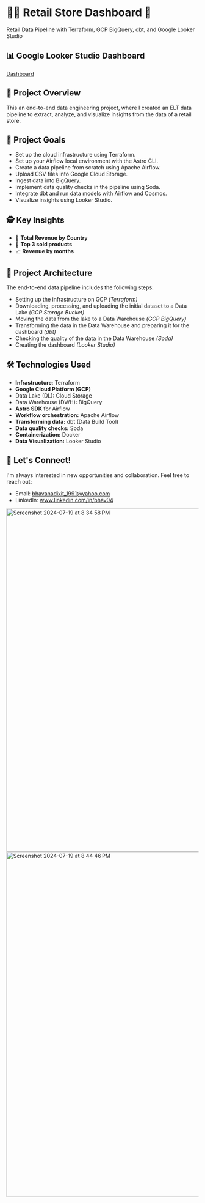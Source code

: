 # 👨‍🔧 Retail Store Dashboard 👷
   
  Retail Data Pipeline with Terraform, GCP BigQuery, dbt, and Google Looker Studio

## 📊 Google Looker Studio Dashboard

  <a href="https://lookerstudio.google.com/reporting/c494e1d9-4770-4580-90b2-854f40a726d5/page/lHZdD" target="_blank">Dashboard</a>
   

## 🔬 Project Overview

This an end-to-end data engineering project, where I created an ELT data pipeline to extract, analyze, and visualize insights from the data of a 
retail store.


## 🎯 Project Goals

- Set up the cloud infrastructure using Terraform.
- Set up your Airflow local environment with the Astro CLI.
- Create a data pipeline from scratch using Apache Airflow.
- Upload CSV files into Google Cloud Storage.
- Ingest data into BigQuery.
- Implement data quality checks in the pipeline using Soda.
- Integrate dbt and run data models with Airflow and Cosmos.
- Visualize insights using Looker Studio.


## 🕵️ Key Insights

- 💸 **Total Revenue by Country**
- 🎁 **Top 3 sold products**
- 📈 **Revenue by months**

  
## 📝 Project Architecture

The end-to-end data pipeline includes the following steps:

- Setting up the infrastructure on GCP *(Terraform)*
- Downloading, processing, and uploading the initial dataset to a Data Lake *(GCP Storage Bucket)*
- Moving the data from the lake to a Data Warehouse *(GCP BigQuery)*
- Transforming the data in the Data Warehouse and preparing it for the dashboard *(dbt)*
- Checking the quality of the data in the Data Warehouse *(Soda)*
- Creating the dashboard *(Looker Studio)*
 

## 🛠️ Technologies Used

- **Infrastructure**: Terraform
- **Google Cloud Platform (GCP)**
- Data Lake (DL): Cloud Storage
- Data Warehouse (DWH): BigQuery
- **Astro SDK** for Airflow
- **Workflow orchestration:** Apache Airflow
- **Transforming data:** dbt (Data Build Tool)
- **Data quality checks:** Soda
- **Containerization:** Docker
- **Data Visualization:** Looker Studio


## 🔗 Let's Connect!

I'm always interested in new opportunities and collaboration. Feel free to reach out:

- Email: bhavanadixit_1991@yahoo.com
- LinkedIn: www.linkedin.com/in/bhav04


<img width="898" alt="Screenshot 2024-07-19 at 8 34 58 PM" src="https://github.com/user-attachments/assets/482c75a0-7a87-4515-b246-daafaad252db">
<img width="903" alt="Screenshot 2024-07-19 at 8 44 46 PM" src="https://github.com/user-attachments/assets/11f8f5c4-098f-4b22-96bc-2028537b7d36">

